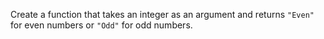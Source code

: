 Create a function that takes an integer as an argument and returns ``"Even"`` for even numbers or ``"Odd"`` for odd numbers.